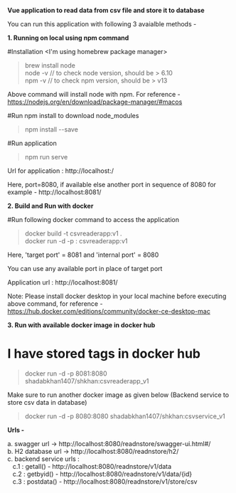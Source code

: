 **Vue application to read data from csv file and store it to database**

You can run this application with following 3 avaialble methods -

**1. Running on local using npm command**

#Installation <I'm using homebrew package manager> <br/>
> brew install node <br/>
> node -v          // to check node version, should be > 6.10 <br/>
> npm -v           // to check npm version, should be > v13 <br/>

Above command will install node with npm. For reference - https://nodejs.org/en/download/package-manager/#macos

#Run npm install to download node_modules
> npm install --save

#Run application 
> npm run serve


Url for application : http://localhost:<port>/

Here, port=8080, if available else another port in sequence of 8080 for example - http://localhost:8081/


**2. Build and Run with docker**

#Run following docker command to access the application 

> docker build -t csvreaderapp:v1 . <br/>
> docker run -d -p <target port>:<internal port> csvreaderapp:v1

Here, 'target port' = 8081 and 'internal port' = 8080

You can use any available port in place of target port

Application url : http://localhost:8081/

Note: Please install docker desktop in your local machine before executing above command, for reference - https://hub.docker.com/editions/community/docker-ce-desktop-mac


**3. Run with available docker image in docker hub**

# I have stored tags in docker hub 

> docker run -d -p 8081:8080 shadabkhan1407/shkhan:csvreaderapp_v1

Make sure to run another docker image as given below (Backend service to store csv data in database)

> docker run -d -p 8080:8080 shadabkhan1407/shkhan:csvservice_v1

**Urls -**

a. swagger url -> http://localhost:8080/readnstore/swagger-ui.html#/ <br/>
b. H2 database url -> http://localhost:8080/readnstore/h2/ <br/>
c. backend service urls :  <br/>
    &nbsp;&nbsp;&nbsp;c.1 :  getall()   - http://localhost:8080/readnstore/v1/data <br/>
    &nbsp;&nbsp;&nbsp;c.2 :  getbyid()  - http://localhost:8080/readnstore/v1/data/{id} <br/>
    &nbsp;&nbsp;&nbsp;c.3 :  postdata() - http://localhost:8080/readnstore/v1/store/csv <br/>
